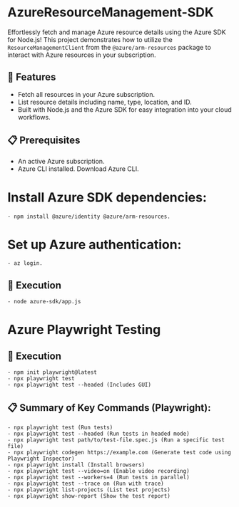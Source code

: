 # AzureResourceManagement-SDK

Effortlessly fetch and manage Azure resource details using the Azure SDK for Node.js! This project demonstrates how to utilize the `ResourceManagementClient` from the `@azure/arm-resources` package to interact with Azure resources in your subscription.

## 🌟 Features
- Fetch all resources in your Azure subscription.
- List resource details including name, type, location, and ID.
- Built with Node.js and the Azure SDK for easy integration into your cloud workflows.

## 📋 Prerequisites
- An active Azure subscription.
- Azure CLI installed. Download Azure CLI.

# Install Azure SDK dependencies:
    - npm install @azure/identity @azure/arm-resources.
# Set up Azure authentication:
    - az login.

## 🌟 Execution
    - node azure-sdk/app.js

# Azure Playwright Testing 

## 🌟 Execution
    - npm init playwright@latest 
    - npx playwright test
    - npx playwright test --headed (Includes GUI)

## 📋 Summary of Key Commands (Playwright):
    - npx playwright test (Run tests)
    - npx playwright test --headed (Run tests in headed mode)
    - npx playwright test path/to/test-file.spec.js (Run a specific test file)
    - npx playwright codegen https://example.com (Generate test code using Playwright Inspector)
    - npx playwright install (Install browsers)
    - npx playwright test --video=on (Enable video recording)
    - npx playwright test --workers=4 (Run tests in parallel)
    - npx playwright test --trace on (Run with trace)
    - npx playwright list-projects (List test projects)
    - npx playwright show-report (Show the test report)
